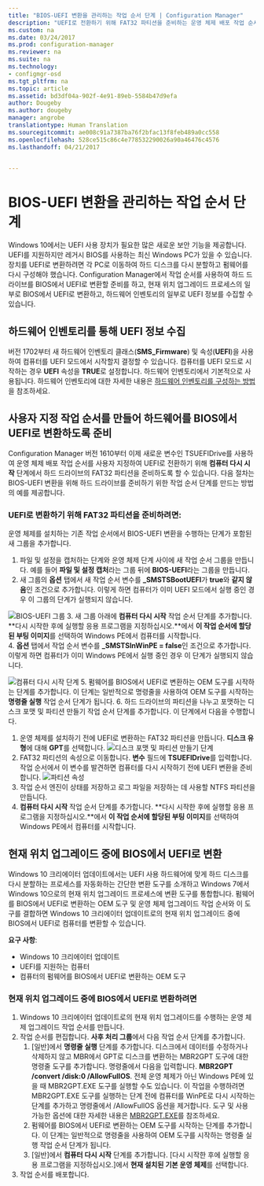 ```yaml
---
title: "BIOS-UEFI 변환을 관리하는 작업 순서 단계 | Configuration Manager"
description: "UEFI로 전환하기 위해 FAT32 파티션을 준비하는 운영 체제 배포 작업 순서를 사용자 지정하는 방법을 알아봅니다."
ms.custom: na
ms.date: 03/24/2017
ms.prod: configuration-manager
ms.reviewer: na
ms.suite: na
ms.technology:
- configmgr-osd
ms.tgt_pltfrm: na
ms.topic: article
ms.assetid: bd3df04a-902f-4e91-89eb-5584b47d9efa
author: Dougeby
ms.author: dougeby
manager: angrobe
translationtype: Human Translation
ms.sourcegitcommit: ae008c91a7387ba76f2bfac13f8feb489a0cc558
ms.openlocfilehash: 528ce515c86c4e778532290026a90a46476c4576
ms.lasthandoff: 04/21/2017


---
```

# <a name="task-sequence-steps-to-manage-bios-to-uefi-conversion"></a>BIOS-UEFI 변환을 관리하는 작업 순서 단계
Windows 10에서는 UEFI 사용 장치가 필요한 많은 새로운 보안 기능을 제공합니다. UEFI를 지원하지만 레거시 BIOS를 사용하는 최신 Windows PC가 있을 수 있습니다. 장치를 UEFI로 변환하려면 각 PC로 이동하여 하드 디스크를 다시 분할하고 펌웨어를 다시 구성해야 했습니다. Configuration Manager에서 작업 순서를 사용하여 하드 드라이브를 BIOS에서 UEFI로 변환할 준비를 하고, 현재 위치 업그레이드 프로세스의 일부로 BIOS에서 UEFI로 변환하고, 하드웨어 인벤토리의 일부로 UEFI 정보를 수집할 수 있습니다.

## <a name="hardware-inventory-collects-uefi-information"></a>하드웨어 인벤토리를 통해 UEFI 정보 수집
버전 1702부터 새 하드웨어 인벤토리 클래스(**SMS_Firmware**) 및 속성(**UEFI**)을 사용하여 컴퓨터를 UEFI 모드에서 시작할지 결정할 수 있습니다. 컴퓨터를 UEFI 모드로 시작하는 경우 **UEFI** 속성을 **TRUE**로 설정합니다. 하드웨어 인벤토리에서 기본적으로 사용됩니다. 하드웨어 인벤토리에 대한 자세한 내용은 [하드웨어 인벤토리를 구성하는 방법](/sccm/core/clients/manage/inventory/configure-hardware-inventory)을 참조하세요.

## <a name="create-a-custom-task-sequence-to-prepare-the-hard-drive-for-bios-to-uefi-conversion"></a>사용자 지정 작업 순서를 만들어 하드웨어를 BIOS에서 UEFI로 변환하도록 준비
Configuration Manager 버전 1610부터 이제 새로운 변수인 TSUEFIDrive를 사용하여 운영 체제 배포 작업 순서를 사용자 지정하여 UEFI로 전환하기 위해 **컴퓨터 다시 시작** 단계에서 하드 드라이브의 FAT32 파티션을 준비하도록 할 수 있습니다. 다음 절차는 BIOS-UEFI 변환을 위해 하드 드라이브를 준비하기 위한 작업 순서 단계를 만드는 방법의 예를 제공합니다.

### <a name="to-prepare-the-fat32-partition-for-the-conversion-to-uefi"></a>UEFI로 변환하기 위해 FAT32 파티션을 준비하려면:
운영 체제를 설치하는 기존 작업 순서에서 BIOS-UEFI 변환을 수행하는 단계가 포함된 새 그룹을 추가합니다.

1. 파일 및 설정을 캡처하는 단계와 운영 체제 단계 사이에 새 작업 순서 그룹을 만듭니다. 예를 들어 **파일 및 설정 캡처**라는 그룹 뒤에 **BIOS-UEFI**라는 그룹을 만듭니다.
2. 새 그룹의 **옵션** 탭에서 새 작업 순서 변수를 **_SMSTSBootUEFI**가 **true**와 **같지 않음**인 조건으로 추가합니다. 이렇게 하면 컴퓨터가 이미 UEFI 모드에서 실행 중인 경우 이 그룹의 단계가 실행되지 않습니다.

  ![BIOS-UEFI 그룹](../../core/get-started/media/BIOS-to-UEFI-group.png)
3. 새 그룹 아래에 **컴퓨터 다시 시작** 작업 순서 단계를 추가합니다. **다시 시작한 후에 실행할 응용 프로그램을 지정하십시오.**에서 **이 작업 순서에 할당된 부팅 이미지**를 선택하여 Windows PE에서 컴퓨터를 시작합니다.  
4. **옵션** 탭에서 작업 순서 변수를 **_SMSTSInWinPE = false**인 조건으로 추가합니다. 이렇게 하면 컴퓨터가 이미 Windows PE에서 실행 중인 경우 이 단계가 실행되지 않습니다.

  ![컴퓨터 다시 시작 단계](../../core/get-started/media/restart-in-windows-pe.png)
5. 펌웨어를 BIOS에서 UEFI로 변환하는 OEM 도구를 시작하는 단계를 추가합니다. 이 단계는 일반적으로 명령줄을 사용하여 OEM 도구를 시작하는 **명령줄 실행** 작업 순서 단계가 됩니다.
6. 하드 드라이브의 파티션을 나누고 포맷하는 디스크 포맷 및 파티션 만들기 작업 순서 단계를 추가합니다. 이 단계에서 다음을 수행합니다.
  1. 운영 체제를 설치하기 전에 UEFI로 변환하는 FAT32 파티션을 만듭니다. **디스크 유형**에 대해 **GPT**를 선택합니다.
    ![디스크 포맷 및 파티션 만들기 단계](../media/format-and-partition-disk.png)
  2. FAT32 파티션의 속성으로 이동합니다. **변수** 필드에 **TSUEFIDrive**를 입력합니다. 작업 순서에서 이 변수를 발견하면 컴퓨터를 다시 시작하기 전에 UEFI 변환을 준비합니다.
    ![파티션 속성](../../core/get-started/media/partition-properties.png)
  3. 작업 순서 엔진이 상태를 저장하고 로그 파일을 저장하는 데 사용할 NTFS 파티션을 만듭니다.
7. **컴퓨터 다시 시작** 작업 순서 단계를 추가합니다. **다시 시작한 후에 실행할 응용 프로그램을 지정하십시오.**에서 **이 작업 순서에 할당된 부팅 이미지**를 선택하여 Windows PE에서 컴퓨터를 시작합니다.  

## <a name="convert-from-bios-to-uefi-during-an-in-place-upgrade"></a>현재 위치 업그레이드 중에 BIOS에서 UEFI로 변환
Windows 10 크리에이터 업데이트에서는 UEFI 사용 하드웨어에 맞게 하드 디스크를 다시 분할하는 프로세스를 자동화하는 간단한 변환 도구를 소개하고 Windows 7에서 Windows 10으로의 현재 위치 업그레이드 프로세스에 변환 도구를 통합합니다. 펌웨어를 BIOS에서 UEFI로 변환하는 OEM 도구 및 운영 체제 업그레이드 작업 순서와 이 도구를 결합하면 Windows 10 크리에이터 업데이트로의 현재 위치 업그레이드 중에 BIOS에서 UEFI로 컴퓨터를 변환할 수 있습니다.

**요구 사항**:
- Windows 10 크리에이터 업데이트
- UEFI를 지원하는 컴퓨터
- 컴퓨터의 펌웨어를 BIOS에서 UEFI로 변환하는 OEM 도구

### <a name="to-convert-from-bios-to-uefi-during-an-in-place-upgrade"></a>현재 위치 업그레이드 중에 BIOS에서 UEFI로 변환하려면
1. Windows 10 크리에이터 업데이트로의 현재 위치 업그레이드를 수행하는 운영 체제 업그레이드 작업 순서를 만듭니다.
2. 작업 순서를 편집합니다. **사후 처리 그룹**에서 다음 작업 순서 단계를 추가합니다.
   1. [일반]에서 **명령줄 실행** 단계를 추가합니다. 디스크에서 데이터를 수정하거나 삭제하지 않고 MBR에서 GPT로 디스크를 변환하는 MBR2GPT 도구에 대한 명령줄 도구를 추가합니다. 명령줄에서 다음을 입력합니다. **MBR2GPT /convert /disk:0 /AllowFullOS**. 전체 운영 체제가 아닌 Windows PE에 있을 때 MBR2GPT.EXE 도구를 실행할 수도 있습니다. 이 작업을 수행하려면 MBR2GPT.EXE 도구를 실행하는 단계 전에 컴퓨터를 WinPE로 다시 시작하는 단계를 추가하고 명령줄에서 /AllowFullOS 옵션을 제거합니다. 도구 및 사용 가능한 옵션에 대한 자세한 내용은 [MBR2GPT.EXE](https://technet.microsoft.com/itpro/windows/deploy/mbr-to-gpt)를 참조하세요.
   2. 펌웨어를 BIOS에서 UEFI로 변환하는 OEM 도구를 시작하는 단계를 추가합니다. 이 단계는 일반적으로 명령줄을 사용하여 OEM 도구를 시작하는 명령줄 실행 작업 순서 단계가 됩니다.
   3. [일반]에서 **컴퓨터 다시 시작** 단계를 추가합니다. [다시 시작한 후에 실행할 응용 프로그램을 지정하십시오.]에서 **현재 설치된 기본 운영 체제**를 선택합니다.
3. 작업 순서를 배포합니다.

